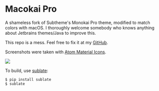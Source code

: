 # Macokai Pro

A shameless fork of Subtheme's Monokai Pro theme, modified to match colors with macOS. I thoroughly welcome somebody who knows anything about Jetbrains themes/Java to improve this.  
  
This repo is a mess. Feel free to fix it at my [GitHub](https://github.com/CmOliveros/macokai-pro).  
  
Screenshots were taken with [Atom Material Icons](https://plugins.jetbrains.com/plugin/10044-atom-material-icons).  
  
![](https://i.imgur.com/m0IOJHA.png)

To build, use [sublate](https://github.com/espositocode/sublate):

    $ pip install sublate
    $ sublate
